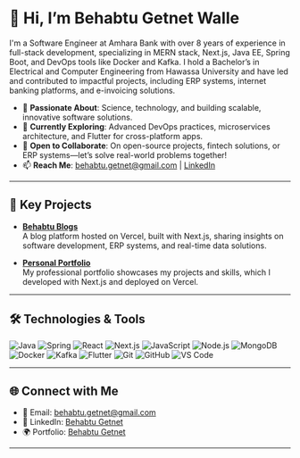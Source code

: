 # 👋 Hi, I’m Behabtu Getnet Walle

I'm a Software Engineer at Amhara Bank with over 8 years of experience in full-stack development, specializing in MERN stack, Next.js, Java EE, Spring Boot, and DevOps tools like Docker and Kafka. I hold a Bachelor’s in Electrical and Computer Engineering from Hawassa University and have led and contributed to impactful projects, including ERP systems, internet banking platforms, and e-invoicing solutions.

- 👀 **Passionate About**: Science, technology, and building scalable, innovative software solutions.
- 🌱 **Currently Exploring**: Advanced DevOps practices, microservices architecture, and Flutter for cross-platform apps.
- 💞️ **Open to Collaborate**: On open-source projects, fintech solutions, or ERP systems—let’s solve real-world problems together!
- 📫 **Reach Me**: [behabtu.getnet@gmail.com](mailto:behabtu.getnet@gmail.com) | [LinkedIn](https://www.linkedin.com/in/behabtu-getnet-a4575692/)

---

## 🚀 Key Projects

- **[Behabtu Blogs](https://behabtu-blogs.vercel.app/)**  
  A blog platform hosted on Vercel, built with Next.js, sharing insights on software development, ERP systems, and real-time data solutions.

- **[Personal Portfolio](https://behabtu-portfolio.vercel.app/)**  
  My professional portfolio showcases my projects and skills, which I developed with Next.js and deployed on Vercel.

---

## 🛠️ Technologies & Tools

![Java](https://img.shields.io/badge/Java-ED8B00?style=flat&logo=java&logoColor=white)
![Spring](https://img.shields.io/badge/Spring-6DB33F?style=flat&logo=spring&logoColor=white)
![React](https://img.shields.io/badge/React-61DAFB?style=flat&logo=react&logoColor=black)
![Next.js](https://img.shields.io/badge/Next.js-000000?style=flat&logo=nextdotjs&logoColor=white)
![JavaScript](https://img.shields.io/badge/JavaScript-F7DF1E?style=flat&logo=javascript&logoColor=black)
![Node.js](https://img.shields.io/badge/Node.js-339933?style=flat&logo=nodedotjs&logoColor=white)
![MongoDB](https://img.shields.io/badge/MongoDB-47A248?style=flat&logo=mongodb&logoColor=white)
![Docker](https://img.shields.io/badge/Docker-2496ED?style=flat&logo=docker&logoColor=white)
![Kafka](https://img.shields.io/badge/Kafka-231F20?style=flat&logo=apachekafka&logoColor=white)
![Flutter](https://img.shields.io/badge/Flutter-02569B?style=flat&logo=flutter&logoColor=white)
![Git](https://img.shields.io/badge/Git-F05032?style=flat&logo=git&logoColor=white)
![GitHub](https://img.shields.io/badge/GitHub-181717?style=flat&logo=github&logoColor=white)
![VS Code](https://img.shields.io/badge/VS_Code-007ACC?style=flat&logo=visualstudiocode&logoColor=white)

---

## 🌐 Connect with Me

- 📧 Email: [behabtu.getnet@gmail.com](mailto:behabtu.getnet@gmail.com)
- 🔗 LinkedIn: [Behabtu Getnet](https://www.linkedin.com/in/behabtu-getnet-a4575692/)
- 🌍 Portfolio: [Behabtu Getnet](https://behabtu-portfolio.vercel.app/)
---

<!---
behabtuG/behabtuG is a ✨ special ✨ repository because its `README.md` (this file) appears on your GitHub profile.
You can click the Preview link to take a look at your changes.
--->
